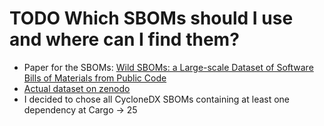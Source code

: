 # TODO Which SBOMs should I  use and where can I find them?

- Paper for the SBOMs: [Wild SBOMs: a Large-scale Dataset of Software Bills of Materials from Public Code](https://arxiv.org/abs/2503.15021)
- [Actual dataset on zenodo](https://zenodo.org/records/14250103)
- I decided to chose all CycloneDX SBOMs containing at least one dependency at Cargo -> 25
